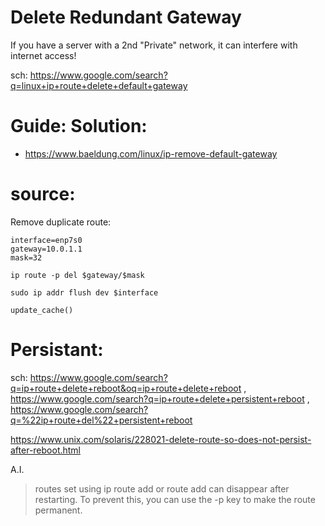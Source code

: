 # Delete Redundant Gateway
If you have a server with a 2nd "Private" network, it can interfere with internet access!

sch: https://www.google.com/search?q=linux+ip+route+delete+default+gateway


# Guide: Solution:
- https://www.baeldung.com/linux/ip-remove-default-gateway


# source:
Remove duplicate route:
```
interface=enp7s0
gateway=10.0.1.1
mask=32

ip route -p del $gateway/$mask

sudo ip addr flush dev $interface

update_cache()
```

# Persistant:
sch: https://www.google.com/search?q=ip+route+delete+reboot&oq=ip+route+delete+reboot , https://www.google.com/search?q=ip+route+delete+persistent+reboot , https://www.google.com/search?q=%22ip+route+del%22+persistent+reboot

https://www.unix.com/solaris/228021-delete-route-so-does-not-persist-after-reboot.html

A.I.
>routes set using ip route add or route add can disappear after restarting. To prevent this, you can use the -p key to make the route permanent.
